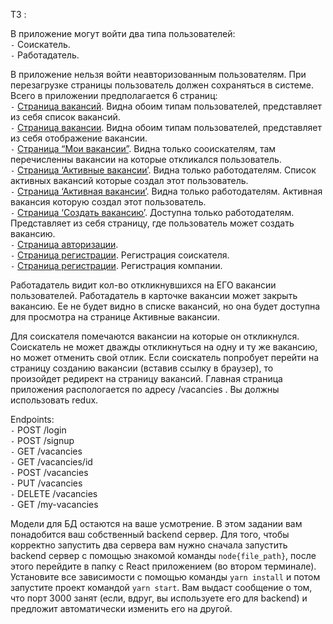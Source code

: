 ТЗ : 

В приложение могут войти два типа пользователей:\
`-` Соискатель. \
`-` Работадатель. 

В приложение нельзя войти неавторизованным пользователям. При перезагрузке страницы пользователь должен сохраняться в системе. 
Всего в приложении предполагается 6 страниц: \
`-` [Страница вакансий](../../misc/images/Exercise_1_vacancies.png). Видна обоим типам пользователей, представляет из себя список вакансий. \
`-` [Страница вакансии](../../misc/images/Exercise_1_my_vacancies_vacancyId.png). Видна обоим типам пользователей, представляет из себя отображение вакансии. \
`-` [Страница “Мои вакансии”](../../misc/images/Exercise_1_my_vacancies.png). Видна только сооискателям, там перечисленны вакансии на которые откликался пользователь. \
`-` [Страница ‘Активные вакансии’](../../misc/images/Exercise_1_active_vacancies.png). Видна только работодателям. Список активных вакансий которые создал этот пользователь. \
`-` [Страница ‘Активная вакансии’](../../misc/images/Exercise_1_active_vacancies_vacancyId.png). Видна только работодателям. Активная вакансия которую создал этот пользователь. \
`-` [Страница ‘Создать вакансию’](../../misc/images/Exercise_1_create_vacancy.png). Доступна только работодателям. Представляет из себя страницу, где пользователь может создать вакансию. \
`-` [Страница авторизации](../../misc/images/Exercise_1_logn.png). \
`-` [Страница регистрации](../../misc/images/Exercise_1_registration.png). Регистрация соискателя. \
`-` [Страница регистрации](../../misc/images/Exercise_1_registration_company.png). Регистрация компании.


Работадатель видит кол-во откликнувшихся на ЕГО вакансии пользователей. 
Работадатель в карточке вакансии может закрыть вакансию. Ее не будет видно в списке вакансий, но она будет доступна для просмотра на странице Активные вакансии.

Для соискателя помечаются вакансии на которые он откликнулся.
Соискатель не может дважды откликнуться на одну и ту же вакансию, но может отменить свой отлик. 
Если соискатель попробует перейти на страницу созданию вакансии (вставив ссылку в браузер), то произойдет редирект на страницу вакансий.
Главная страница приложения распологается по адресу /vacancies  .
Вы должны использовать redux.

Endpoints: \
`-` POST /login \
`-` POST /signup \
`-` GET /vacancies \
`-` GET /vacancies/id \
`-` POST /vacancies \
`-` PUT /vacancies \
`-` DELETE /vacancies \
`-` GET /my-vacancies 


Модели для БД остаются на ваше усмотрение.
В этом задании вам понадобится ваш собственный backend сервер. Для того, чтобы корректно запустить два сервера вам нужно сначала запустить backend сервер с помощью знакомой команды `node{file_path}`, после этого перейдите в папку с React приложением (во втором терминале). Установите все зависимости с помощью команды `yarn install` и потом запустите проект командой `yarn start`. Вам выдаст сообщение о том, что порт 3000 занят (если, вдруг, вы используете его для backend) и предложит автоматически изменить его на другой.  
